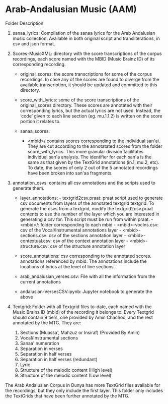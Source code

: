 # Arab-Andalusian Music (AAM)
Folder Description:

1. sanaa_lyrics: Compilation of the sanaa lyrics for the Arab Andalusian music collection.
Available in both original script and transliterations, in csv and json format.

2. Scores-MusicXML: directory with the score transcriptions of the corpus recordings, each score named with the MBID (Music Brainz ID) of its corresponding recording.
   	- original_scores:
		the score transcriptions for some of the corpus recordings. In case any of the scores are found to diverge from the available transcription, it should be updated and committed to this directory. 
		
	- score_with_lyrics:
		some of the score transcriptions of the original_scores directory. These scores are annotated with their corresponding lyrics, but the actual lyrics are not used. Instead, the ‘code’ given to each line section (eg. mu.1.1.2) is written on the score portion it relates to.
	
	- sanaa_scores:
		- &lt;mbid&gt;/ contains scores corresponding to the individual san'ai. They are cut according to the annotatated scores from the folder score_with_lyrics. This more granular division facilitates individual san'a analysis. The identifier for each san'a is the same as that given by the TextGrid annotations (in.1, mu.2, etc). To date, the scores of only 2 out of the 5 annotated recordings have been broken into san'aa fragments.
		
3. annotation_csvs: contains all csv annotations and the scripts used to generate them.

	- layer_annotations:
    		- textgrid2csv.praat: praat script used to generate csv documents from layers of the annotated textgrid textgrid. To generate the csvs from a textgrid, modify the textgrid2csv.praat contents to use the number of the layer which you are interested in generating a csv for. This script must be run from within praat.
    		- &lt;mbid&gt;/: folder corresponding to each mbid
        		- &lt;mbid&gt;-vocIns.csv: csv of the Vocal/Instrumental annotations layer
                  	- &lt;mbid&gt;-sections.csv: csv of the sections annotation layer
		  	- &lt;mbid&gt;-contextual.csv: csv of the context annotation layer
		  	- &lt;mbid&gt;-structure.csv: csv of the structure annotation layer
			
	- score_annotations: csv corresponding to the annotated scores. annotations referenced by mbid. The annotations include the locations of lyrics at the level of line sections.
	- arab_andalusian_verses.csv: File with all the information from the current annotations
	- andalusian-VersesCSV.ipynb: Jupyter notebook to generate the above

	

4. Textgrid: Folder with all Textgrid files to-date, each named with the Music Brainz ID (mbid) of the recording it belongs to. Every Textgrid should contain 9 tiers, one provided by Amin Chachoo, and the rest annotated by the MTG. They are:
      1. Sections (Muassa', Mahzuz or Insiraf) (Provided By Amin)
      2. Vocal/Instrumental sections
      3. Sanaa' numeration
      4. Separation in verses
      5. Separation in half verses
      6. Separation in half verses (redundant)
      7. Lyric
      8. Structure of the melodic content (High level)
      9. Structure of the melodic content (Low level)
      
The Arab Andalusian Corpus in Dunya has more TextGrid files available for the recordings, but they only include the first layer. This folder only includes the TextGrids that have been further annotated by the MTG.
      


